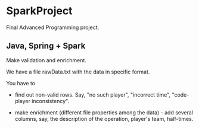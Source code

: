 # SparkProject
Final Advanced Programming project.

## Java, Spring + Spark

Make validation and enrichment.

We have a file rawData.txt with the data in specific format.

You have to 

* find out non-valid rows. Say, "no such player", "incorrect time", "code-player inconsistency".

* make enrichment (different file properties among the data) - add several columns, say, the description of the operation, player's team, half-times.

